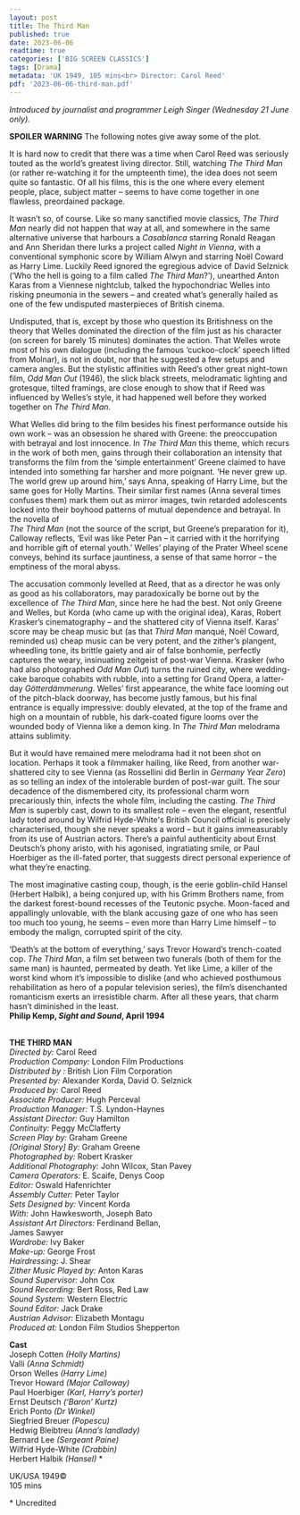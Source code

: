 ```yaml
---
layout: post
title: The Third Man
published: true
date: 2023-06-06
readtime: true
categories: ['BIG SCREEN CLASSICS']
tags: [Drama]
metadata: 'UK 1949, 105 mins<br> Director: Carol Reed'
pdf: '2023-06-06-third-man.pdf'
---
```


_Introduced by journalist and programmer Leigh Singer (Wednesday 21 June only)._

**SPOILER WARNING** The following notes give away some of the plot.

It is hard now to credit that there was a time when Carol Reed was seriously touted as the world’s greatest living director. Still, watching _The Third Man_ (or rather re-watching it for the umpteenth time), the idea does not seem quite so fantastic. Of all his films, this is the one where every element people, place, subject matter – seems to have come together in one flawless, preordained package.

It wasn’t so, of course. Like so many sanctified movie classics, _The Third Man_ nearly did not happen that way at all, and somewhere in the same alternative universe that harbours a _Casablanca_ starring Ronald Reagan and Ann Sheridan there lurks a project called _Night in Vienna_, with a conventional symphonic score by William Alwyn and starring Noël Coward as Harry Lime. Luckily Reed ignored the egregious advice of David Selznick (‘Who the hell is going to a film called _The Third Man_?’), unearthed Anton Karas from a Viennese nightclub, talked the hypochondriac Welles into risking pneumonia in the sewers – and created what’s generally hailed as one of the few undisputed masterpieces of British cinema.

Undisputed, that is, except by those who question its Britishness on the theory that Welles dominated the direction of the film just as his character (on screen for barely 15 minutes) dominates the action. That Welles wrote most of his own dialogue (including the famous ‘cuckoo-clock’ speech lifted from Molnar), is not in doubt, nor that he suggested a few setups and camera angles. But the stylistic affinities with Reed’s other great night-town film, _Odd Man Out_ (1946), the slick black streets, melodramatic lighting and grotesque, tilted framings, are close enough to show that if Reed was influenced by Welles’s style, it had happened well before they worked together on _The Third Man_.

What Welles did bring to the film besides his finest performance outside his own work – was an obsession he shared with Greene: the preoccupation with betrayal and lost innocence. In _The Third Man_ this theme, which recurs in the work of both men, gains through their collaboration an intensity that transforms the film from the ‘simple entertainment’ Greene claimed to have intended into something far harsher and more poignant. ‘He never grew up. The world grew up around him,’ says Anna, speaking of Harry Lime, but the same goes for Holly Martins. Their similar first names (Anna several times confuses them) mark them out as mirror images, twin retarded adolescents locked into their boyhood patterns of mutual dependence and betrayal. In the novella of  
_The Third Man_ (not the source of the script, but Greene’s preparation for it), Calloway reflects, ‘Evil was like Peter Pan – it carried with it the horrifying and horrible gift of eternal youth.’ Welles’ playing of the Prater Wheel scene conveys, behind its surface jauntiness, a sense of that same horror – the emptiness of the moral abyss.

The accusation commonly levelled at Reed, that as a director he was only as good as his collaborators, may paradoxically be borne out by the excellence of _The Third Man_, since here he had the best. Not only Greene and Welles, but Korda (who came up with the original idea), Karas, Robert Krasker’s cinematography – and the shattered city of Vienna itself. Karas’ score may be cheap music but (as that _Third Man_ manqué, Noël Coward, reminded us) cheap music can be very potent, and the zither’s plangent, wheedling tone, its brittle gaiety and air of false bonhomie, perfectly captures the weary, insinuating zeitgeist of post-war Vienna. Krasker (who had also photographed _Odd Man Out_) turns the ruined city, where wedding-cake baroque cohabits with rubble, into a setting for Grand Opera, a latter-day _Götterdämmerung_. Welles’ first appearance, the white face looming out of the pitch-black doorway, has become justly famous, but his final entrance is equally impressive: doubly elevated, at the top of the frame and high on a mountain of rubble, his dark-coated figure looms over the wounded body of Vienna like a demon king. In _The Third Man_ melodrama attains sublimity.

But it would have remained mere melodrama had it not been shot on location. Perhaps it took a filmmaker hailing, like Reed, from another war-shattered city to see Vienna (as Rossellini did Berlin in _Germany Year Zero_) as so telling an index of the intolerable burden of post-war guilt. The sour decadence of the dismembered city, its professional charm worn precariously thin, infects the whole film, including the casting. _The Third Man_ is superbly cast, down to its smallest role – even the elegant, resentful lady toted around by Wilfrid Hyde-White's British Council official is precisely characterised, though she never speaks a word – but it gains immeasurably from its use of Austrian actors. There’s a painful authenticity about Ernst Deutsch’s phony aristo, with his agonised, ingratiating smile, or Paul Hoerbiger as the ill-fated porter, that suggests direct personal experience of what they’re enacting.

The most imaginative casting coup, though, is the eerie goblin-child Hansel (Herbert Halbik), a being conjured up, with his Grimm Brothers name, from the darkest forest-bound recesses of the Teutonic psyche. Moon-faced and appallingly unlovable, with the blank accusing gaze of one who has seen too much too young, he seems – even more than Harry Lime himself – to embody the malign, corrupted spirit of the city.

‘Death’s at the bottom of everything,’ says Trevor Howard’s trench-coated cop. _The Third Man_, a film set between two funerals (both of them for the same man) is haunted, permeated by death. Yet like Lime, a killer of the worst kind whom it’s impossible to dislike (and who achieved posthumous rehabilitation as hero of a popular television series), the film’s disenchanted romanticism exerts an irresistible charm. After all these years, that charm hasn’t diminished in the least.  
**Philip Kemp, _Sight and Sound_, April 1994**  
<br>

**THE THIRD MAN**  
_Directed by:_ Carol Reed  
_Production Company:_ London Film Productions  
_Distributed by :_ British Lion Film Corporation  
_Presented by:_ Alexander Korda, David O. Selznick  
_Produced by:_ Carol Reed  
_Associate Producer:_ Hugh Perceval  
_Production Manager:_ T.S. Lyndon-Haynes  
_Assistant Director:_ Guy Hamilton  
_Continuity:_ Peggy McClafferty  
_Screen Play by:_ Graham Greene  
_[Original Story] By:_ Graham Greene  
_Photographed by:_ Robert Krasker  
_Additional Photography:_ John Wilcox, Stan Pavey  
_Camera Operators:_ E. Scaife, Denys Coop  
_Editor:_ Oswald Hafenrichter  
_Assembly Cutter:_ Peter Taylor  
_Sets Designed by:_ Vincent Korda  
_With:_ John Hawkesworth, Joseph Bato  
_Assistant Art Directors:_ Ferdinand Bellan,  
James Sawyer  
_Wardrobe:_ Ivy Baker  
_Make-up:_ George Frost  
_Hairdressing:_ J. Shear  
_Zither Music Played by:_ Anton Karas  
_Sound Supervisor:_ John Cox  
_Sound Recording:_ Bert Ross, Red Law  
_Sound System:_ Western Electric  
_Sound Editor:_ Jack Drake  
_Austrian Advisor:_ Elizabeth Montagu  
_Produced at:_ London Film Studios Shepperton  

**Cast**  
Joseph Cotten _(Holly Martins)_  
Valli _(Anna Schmidt)_  
Orson Welles _(Harry Lime)_  
Trevor Howard _(Major Calloway)_  
Paul Hoerbiger _(Karl, Harry’s porter)_  
Ernst Deutsch _(‘Baron’ Kurtz)_  
Erich Ponto _(Dr Winkel)_  
Siegfried Breuer _(Popescu)_  
Hedwig Bleibtreu _(Anna’s landlady)_  
Bernard Lee _(Sergeant Paine)_  
Wilfrid Hyde-White _(Crabbin)_  
Herbert Halbik _(Hansel)_ *  

UK/USA 1949©  
105 mins  

\* Uncredited
<!--stackedit_data:
eyJoaXN0b3J5IjpbLTE4NTA4MjY5ODhdfQ==
-->